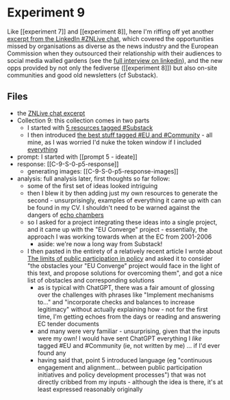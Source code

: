 # Experiment 9

Like [[experiment 7]] and [[experiment 8]], here I'm riffing off yet another [excerpt from the LinkedIn #ZNLive chat](https://www.linkedin.com/feed/update/urn:li:activity:7141374267895468032/), which covered the opportunities missed by organisations as diverse as the news industry and the European Commission when they outsourced their relationship with their audiences to social media walled gardens (see the [full interview on linkedin](https://www.linkedin.com/events/7138431781808107520/)), and the new opps provided by not only the fediverse ([[experiment 8]]) but also on-site communities and good old newsletters (cf Substack).

## Files

* the [ZNLive chat excerpt](https://www.linkedin.com/feed/update/urn:li:activity:7141374267895468032/) 
* Collection 9: this collection comes in two parts
	* I started with [5 resources tagged #Substack](https://myhub.ai/@mathewlowry/?tags=substack&types=like&types=do&types=think&timeframe=anytime&quality=all) 
	* I then introduced [the best stuff tagged #EU and #Community](https://myhub.ai/@mathewlowry/?quality=best&types=like&types=do&types=think&tags=community&tags=eu&timeframe=anytime) - all mine, as I was worried I'd nuke the token window if I included [everything](https://myhub.ai/@mathewlowry/?quality=all&types=like&types=do&types=think&tags=community&tags=eu&timeframe=anytime)
* prompt: I started with [[prompt 5 - ideate]]
* response: [[C-9-S-0-p5-response]]
	* generating images: [[C-9-S-0-p5-response-images]]
* analysis: full analysis later, first thoughts so far follow:
	* some of the first set of ideas looked intriguing
	* then I blew it by then adding just my own resources to generate the second - unsurprisingly, examples of everything it came up with can be found in my CV. I shouldn't need to be warned against the dangers of [echo chambers](https://myhub.ai/@mathewlowry/?tags=echo+chamber&types=like&types=do&types=think&timeframe=anytime&quality=all)
	* so I asked for a project integrating these ideas into a single project, and it came up with the "EU Converge" project - essentially, the approach I was working towards when at the EC from 2001-2006
		* aside: we're now a long way from Substack!
	* I then pasted in the entirety of a relatively recent article I wrote about [The limits of public participation in policy](https://mathewlowry.medium.com/the-limits-of-public-participation-in-policy-da755e67d002) and asked it to consider "the obstacles your "EU Converge" project would face in the light of this text, and propose solutions for overcoming them", and got a nice list of obstacles and corresponding solutions
		* as is typical with ChatGPT, there was a fair amount of glossing over the challenges with phrases like "Implement mechanisms to..." and "incorporate checks and balances to increase legitimacy" without actually explaining how - not for the first time, I'm getting echoes from the days or reading and answering EC tender documents
		* and many were very familiar - unsurprising, given that the inputs were my own! I would have sent ChatGPT everything I *like* tagged #EU and #Community (ie, not written by me) ... if I'd ever found any
		* having said that, point 5 introduced language (eg "continuous engagement and alignment...  between public participation initiatives and policy development processes") that was not directly cribbed from my inputs - although the idea is there, it's at least expressed reasonably originally